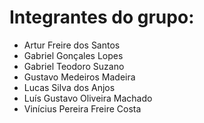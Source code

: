 # Integrantes do grupo:

- Artur Freire dos Santos
- Gabriel Gonçales Lopes
- Gabriel Teodoro Suzano
- Gustavo Medeiros Madeira
- Lucas Silva dos Anjos
- Luís Gustavo Oliveira Machado
- Vinícius Pereira Freire Costa
